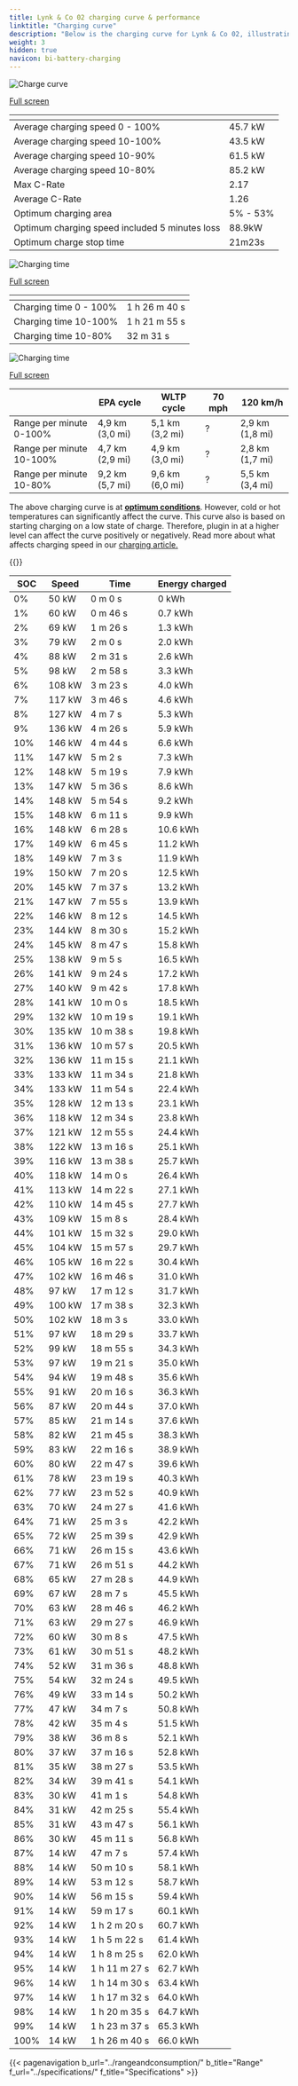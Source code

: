 ```yaml
---
title: Lynk & Co 02 charging curve & performance
linktitle: "Charging curve"
description: "Below is the charging curve for Lynk & Co 02, illustrating the charging speed at various battery levels. Additionally, graphs for range and time provide comprehensive details on charging performance."
weight: 3
hidden: true
navicon: bi-battery-charging
---
```

<!-- markdownlint-disable MD033 -->
<!-- markdownlint-disable MD010 -->
<img src="/images/nb-NO/models/lynk_and_co/02/02/chargingcurve.svg" alt="Charge curve" class="img-fluid">

[Full screen](/images/nb-NO/models/lynk_and_co/02/02/chargingcurve.svg)


<div class="table-responsive">
<table class="table table-striped border">
	<thead>
		<tr>
			<th>
			</th>
			<th>
			</th>
		</tr>
	</thead>
	<tbody>
		<tr>
			<td>
				Average charging speed 0 - 100%
			</td>
			<td>
				45.7 kW
			</td>
		</tr>
		<tr>
			<td>
				Average charging speed 10-100%
			</td>
			<td>
				43.5 kW
			</td>
		</tr>
		<tr>
			<td>
				Average charging speed 10-90%
			</td>
			<td>
				61.5 kW
			</td>
		</tr>
		<tr>
			<td>
				Average charging speed 10-80%
			</td>
			<td>
				85.2 kW
			</td>
		</tr>
		<tr>
			<td>
				Max C-Rate
			</td>
			<td>
				2.17
			</td>
		</tr>
		<tr>
			<td>
				Average C-Rate
			</td>
			<td>
				1.26
			</td>
		</tr>
		<tr>
			<td>
				Optimum charging area
			</td>
			<td>
				5% - 53%
			</td>
		</tr>
		<tr>
			<td>
				Optimum charging speed included 5 minutes loss
			</td>
			<td>
				88.9kW
			</td>
		</tr>
		<tr>
			<td>
				Optimum charge stop time
			</td>
			<td>
				21m23s
			</td>
		</tr>
	</tbody>
</table>
</div>
<img src="/images/nb-NO/models/lynk_and_co/02/02/chargingtime.svg" alt="Charging time" class="img-fluid">

[Full screen](/images/nb-NO/models/lynk_and_co/02/02/chargingtime.svg)
<div class="table-responsive">
<table class="table table-striped border">
	<thead>
		<tr>
			<th>
			</th>
			<th>
			</th>
		</tr>
	</thead>
	<tbody>
		<tr>
			<td>
				Charging time 0 - 100%
			</td>
			<td>
				1 h 26 m 40 s
			</td>
		</tr>
		<tr>
			<td>
				Charging time 10-100%
			</td>
			<td>
				1 h 21 m 55 s
			</td>
		</tr>
		<tr>
			<td>
				Charging time 10-80%
			</td>
			<td>
				 32 m 31 s
			</td>
		</tr>
	</tbody>
</table>
</div>
<img src="/images/nb-NO/models/lynk_and_co/02/02/chargerangespeed.svg" alt="Charging time" class="img-fluid">

[Full screen](/images/nb-NO/models/lynk_and_co/02/02/chargerangespeed.svg)
<div class="table-responsive">
<table class="table table-striped border">
	<thead>
		<tr>
			<th>
			</th>
			<th>
				EPA cycle
			</th>
			<th>
				WLTP cycle
			</th>
			<th>
				70 mph
			</th>
			<th>
				120 km/h
			</th>
		</tr>
	</thead>
	<tbody>
		<tr>
			<td>
				Range per minute 0-100%
			</td>
			<td>
				4,9 km (3,0 mi)
			</td>
			<td>
				5,1 km (3,2 mi)
			</td>
			<td>
				?
			</td>
			<td>
				2,9 km (1,8 mi)
			</td>
		</tr>
		<tr>
			<td>
				Range per minute 10-100%
			</td>
			<td>
				4,7 km (2,9 mi)
			</td>
			<td>
				4,9 km (3,0 mi)
			</td>
			<td>
				?
			</td>
			<td>
				2,8 km (1,7 mi)
			</td>
		</tr>
		<tr>
			<td>
				Range per minute 10-80%
			</td>
			<td>
				9,2 km (5,7 mi)
			</td>
			<td>
				9,6 km (6,0 mi)
			</td>
			<td>
				?
			</td>
			<td>
				5,5 km (3,4 mi)
			</td>
		</tr>
	</tbody>
</table>
</div>


The above charging curve is at **[optimum conditions](../../../../../technology/battery/charging/#temperature)**. However, cold or hot temperatures can significantly affect the curve. This curve also is based on starting charging on a low state of charge. Therefore, plugin in at a higher level can affect the curve positively or negatively. Read more about what affects charging speed in our [charging article.](../../../../../technology/battery/charging/)


{{<evkxdisplayaddarticle />}}
<div class="table-responsive">
<table class="table table-striped border">
	<thead>
		<tr>
			<th>
				SOC
			</th>
			<th>
				Speed
			</th>
			<th>
				Time
			</th>
			<th>
				Energy charged
			</th>
		</tr>
	</thead>
	<tbody>
		<tr>
			<td>
				0%
			</td>
			<td>
				50 kW
			</td>
			<td>
				 0 m 0 s
			</td>
			<td>
				0 kWh
			</td>
		</tr>
		<tr>
			<td>
				1%
			</td>
			<td>
				60 kW
			</td>
			<td>
				 0 m 46 s
			</td>
			<td>
				0.7 kWh
			</td>
		</tr>
		<tr>
			<td>
				2%
			</td>
			<td>
				69 kW
			</td>
			<td>
				 1 m 26 s
			</td>
			<td>
				1.3 kWh
			</td>
		</tr>
		<tr>
			<td>
				3%
			</td>
			<td>
				79 kW
			</td>
			<td>
				 2 m 0 s
			</td>
			<td>
				2.0 kWh
			</td>
		</tr>
		<tr>
			<td>
				4%
			</td>
			<td>
				88 kW
			</td>
			<td>
				 2 m 31 s
			</td>
			<td>
				2.6 kWh
			</td>
		</tr>
		<tr>
			<td>
				5%
			</td>
			<td>
				98 kW
			</td>
			<td>
				 2 m 58 s
			</td>
			<td>
				3.3 kWh
			</td>
		</tr>
		<tr>
			<td>
				6%
			</td>
			<td>
				108 kW
			</td>
			<td>
				 3 m 23 s
			</td>
			<td>
				4.0 kWh
			</td>
		</tr>
		<tr>
			<td>
				7%
			</td>
			<td>
				117 kW
			</td>
			<td>
				 3 m 46 s
			</td>
			<td>
				4.6 kWh
			</td>
		</tr>
		<tr>
			<td>
				8%
			</td>
			<td>
				127 kW
			</td>
			<td>
				 4 m 7 s
			</td>
			<td>
				5.3 kWh
			</td>
		</tr>
		<tr>
			<td>
				9%
			</td>
			<td>
				136 kW
			</td>
			<td>
				 4 m 26 s
			</td>
			<td>
				5.9 kWh
			</td>
		</tr>
		<tr>
			<td>
				10%
			</td>
			<td>
				146 kW
			</td>
			<td>
				 4 m 44 s
			</td>
			<td>
				6.6 kWh
			</td>
		</tr>
		<tr>
			<td>
				11%
			</td>
			<td>
				147 kW
			</td>
			<td>
				 5 m 2 s
			</td>
			<td>
				7.3 kWh
			</td>
		</tr>
		<tr>
			<td>
				12%
			</td>
			<td>
				148 kW
			</td>
			<td>
				 5 m 19 s
			</td>
			<td>
				7.9 kWh
			</td>
		</tr>
		<tr>
			<td>
				13%
			</td>
			<td>
				147 kW
			</td>
			<td>
				 5 m 36 s
			</td>
			<td>
				8.6 kWh
			</td>
		</tr>
		<tr>
			<td>
				14%
			</td>
			<td>
				148 kW
			</td>
			<td>
				 5 m 54 s
			</td>
			<td>
				9.2 kWh
			</td>
		</tr>
		<tr>
			<td>
				15%
			</td>
			<td>
				148 kW
			</td>
			<td>
				 6 m 11 s
			</td>
			<td>
				9.9 kWh
			</td>
		</tr>
		<tr>
			<td>
				16%
			</td>
			<td>
				148 kW
			</td>
			<td>
				 6 m 28 s
			</td>
			<td>
				10.6 kWh
			</td>
		</tr>
		<tr>
			<td>
				17%
			</td>
			<td>
				149 kW
			</td>
			<td>
				 6 m 45 s
			</td>
			<td>
				11.2 kWh
			</td>
		</tr>
		<tr>
			<td>
				18%
			</td>
			<td>
				149 kW
			</td>
			<td>
				 7 m 3 s
			</td>
			<td>
				11.9 kWh
			</td>
		</tr>
		<tr>
			<td>
				19%
			</td>
			<td>
				150 kW
			</td>
			<td>
				 7 m 20 s
			</td>
			<td>
				12.5 kWh
			</td>
		</tr>
		<tr>
			<td>
				20%
			</td>
			<td>
				145 kW
			</td>
			<td>
				 7 m 37 s
			</td>
			<td>
				13.2 kWh
			</td>
		</tr>
		<tr>
			<td>
				21%
			</td>
			<td>
				147 kW
			</td>
			<td>
				 7 m 55 s
			</td>
			<td>
				13.9 kWh
			</td>
		</tr>
		<tr>
			<td>
				22%
			</td>
			<td>
				146 kW
			</td>
			<td>
				 8 m 12 s
			</td>
			<td>
				14.5 kWh
			</td>
		</tr>
		<tr>
			<td>
				23%
			</td>
			<td>
				144 kW
			</td>
			<td>
				 8 m 30 s
			</td>
			<td>
				15.2 kWh
			</td>
		</tr>
		<tr>
			<td>
				24%
			</td>
			<td>
				145 kW
			</td>
			<td>
				 8 m 47 s
			</td>
			<td>
				15.8 kWh
			</td>
		</tr>
		<tr>
			<td>
				25%
			</td>
			<td>
				138 kW
			</td>
			<td>
				 9 m 5 s
			</td>
			<td>
				16.5 kWh
			</td>
		</tr>
		<tr>
			<td>
				26%
			</td>
			<td>
				141 kW
			</td>
			<td>
				 9 m 24 s
			</td>
			<td>
				17.2 kWh
			</td>
		</tr>
		<tr>
			<td>
				27%
			</td>
			<td>
				140 kW
			</td>
			<td>
				 9 m 42 s
			</td>
			<td>
				17.8 kWh
			</td>
		</tr>
		<tr>
			<td>
				28%
			</td>
			<td>
				141 kW
			</td>
			<td>
				 10 m 0 s
			</td>
			<td>
				18.5 kWh
			</td>
		</tr>
		<tr>
			<td>
				29%
			</td>
			<td>
				132 kW
			</td>
			<td>
				 10 m 19 s
			</td>
			<td>
				19.1 kWh
			</td>
		</tr>
		<tr>
			<td>
				30%
			</td>
			<td>
				135 kW
			</td>
			<td>
				 10 m 38 s
			</td>
			<td>
				19.8 kWh
			</td>
		</tr>
		<tr>
			<td>
				31%
			</td>
			<td>
				136 kW
			</td>
			<td>
				 10 m 57 s
			</td>
			<td>
				20.5 kWh
			</td>
		</tr>
		<tr>
			<td>
				32%
			</td>
			<td>
				136 kW
			</td>
			<td>
				 11 m 15 s
			</td>
			<td>
				21.1 kWh
			</td>
		</tr>
		<tr>
			<td>
				33%
			</td>
			<td>
				133 kW
			</td>
			<td>
				 11 m 34 s
			</td>
			<td>
				21.8 kWh
			</td>
		</tr>
		<tr>
			<td>
				34%
			</td>
			<td>
				133 kW
			</td>
			<td>
				 11 m 54 s
			</td>
			<td>
				22.4 kWh
			</td>
		</tr>
		<tr>
			<td>
				35%
			</td>
			<td>
				128 kW
			</td>
			<td>
				 12 m 13 s
			</td>
			<td>
				23.1 kWh
			</td>
		</tr>
		<tr>
			<td>
				36%
			</td>
			<td>
				118 kW
			</td>
			<td>
				 12 m 34 s
			</td>
			<td>
				23.8 kWh
			</td>
		</tr>
		<tr>
			<td>
				37%
			</td>
			<td>
				121 kW
			</td>
			<td>
				 12 m 55 s
			</td>
			<td>
				24.4 kWh
			</td>
		</tr>
		<tr>
			<td>
				38%
			</td>
			<td>
				122 kW
			</td>
			<td>
				 13 m 16 s
			</td>
			<td>
				25.1 kWh
			</td>
		</tr>
		<tr>
			<td>
				39%
			</td>
			<td>
				116 kW
			</td>
			<td>
				 13 m 38 s
			</td>
			<td>
				25.7 kWh
			</td>
		</tr>
		<tr>
			<td>
				40%
			</td>
			<td>
				118 kW
			</td>
			<td>
				 14 m 0 s
			</td>
			<td>
				26.4 kWh
			</td>
		</tr>
		<tr>
			<td>
				41%
			</td>
			<td>
				113 kW
			</td>
			<td>
				 14 m 22 s
			</td>
			<td>
				27.1 kWh
			</td>
		</tr>
		<tr>
			<td>
				42%
			</td>
			<td>
				110 kW
			</td>
			<td>
				 14 m 45 s
			</td>
			<td>
				27.7 kWh
			</td>
		</tr>
		<tr>
			<td>
				43%
			</td>
			<td>
				109 kW
			</td>
			<td>
				 15 m 8 s
			</td>
			<td>
				28.4 kWh
			</td>
		</tr>
		<tr>
			<td>
				44%
			</td>
			<td>
				101 kW
			</td>
			<td>
				 15 m 32 s
			</td>
			<td>
				29.0 kWh
			</td>
		</tr>
		<tr>
			<td>
				45%
			</td>
			<td>
				104 kW
			</td>
			<td>
				 15 m 57 s
			</td>
			<td>
				29.7 kWh
			</td>
		</tr>
		<tr>
			<td>
				46%
			</td>
			<td>
				105 kW
			</td>
			<td>
				 16 m 22 s
			</td>
			<td>
				30.4 kWh
			</td>
		</tr>
		<tr>
			<td>
				47%
			</td>
			<td>
				102 kW
			</td>
			<td>
				 16 m 46 s
			</td>
			<td>
				31.0 kWh
			</td>
		</tr>
		<tr>
			<td>
				48%
			</td>
			<td>
				97 kW
			</td>
			<td>
				 17 m 12 s
			</td>
			<td>
				31.7 kWh
			</td>
		</tr>
		<tr>
			<td>
				49%
			</td>
			<td>
				100 kW
			</td>
			<td>
				 17 m 38 s
			</td>
			<td>
				32.3 kWh
			</td>
		</tr>
		<tr>
			<td>
				50%
			</td>
			<td>
				102 kW
			</td>
			<td>
				 18 m 3 s
			</td>
			<td>
				33.0 kWh
			</td>
		</tr>
		<tr>
			<td>
				51%
			</td>
			<td>
				97 kW
			</td>
			<td>
				 18 m 29 s
			</td>
			<td>
				33.7 kWh
			</td>
		</tr>
		<tr>
			<td>
				52%
			</td>
			<td>
				99 kW
			</td>
			<td>
				 18 m 55 s
			</td>
			<td>
				34.3 kWh
			</td>
		</tr>
		<tr>
			<td>
				53%
			</td>
			<td>
				97 kW
			</td>
			<td>
				 19 m 21 s
			</td>
			<td>
				35.0 kWh
			</td>
		</tr>
		<tr>
			<td>
				54%
			</td>
			<td>
				94 kW
			</td>
			<td>
				 19 m 48 s
			</td>
			<td>
				35.6 kWh
			</td>
		</tr>
		<tr>
			<td>
				55%
			</td>
			<td>
				91 kW
			</td>
			<td>
				 20 m 16 s
			</td>
			<td>
				36.3 kWh
			</td>
		</tr>
		<tr>
			<td>
				56%
			</td>
			<td>
				87 kW
			</td>
			<td>
				 20 m 44 s
			</td>
			<td>
				37.0 kWh
			</td>
		</tr>
		<tr>
			<td>
				57%
			</td>
			<td>
				85 kW
			</td>
			<td>
				 21 m 14 s
			</td>
			<td>
				37.6 kWh
			</td>
		</tr>
		<tr>
			<td>
				58%
			</td>
			<td>
				82 kW
			</td>
			<td>
				 21 m 45 s
			</td>
			<td>
				38.3 kWh
			</td>
		</tr>
		<tr>
			<td>
				59%
			</td>
			<td>
				83 kW
			</td>
			<td>
				 22 m 16 s
			</td>
			<td>
				38.9 kWh
			</td>
		</tr>
		<tr>
			<td>
				60%
			</td>
			<td>
				80 kW
			</td>
			<td>
				 22 m 47 s
			</td>
			<td>
				39.6 kWh
			</td>
		</tr>
		<tr>
			<td>
				61%
			</td>
			<td>
				78 kW
			</td>
			<td>
				 23 m 19 s
			</td>
			<td>
				40.3 kWh
			</td>
		</tr>
		<tr>
			<td>
				62%
			</td>
			<td>
				77 kW
			</td>
			<td>
				 23 m 52 s
			</td>
			<td>
				40.9 kWh
			</td>
		</tr>
		<tr>
			<td>
				63%
			</td>
			<td>
				70 kW
			</td>
			<td>
				 24 m 27 s
			</td>
			<td>
				41.6 kWh
			</td>
		</tr>
		<tr>
			<td>
				64%
			</td>
			<td>
				71 kW
			</td>
			<td>
				 25 m 3 s
			</td>
			<td>
				42.2 kWh
			</td>
		</tr>
		<tr>
			<td>
				65%
			</td>
			<td>
				72 kW
			</td>
			<td>
				 25 m 39 s
			</td>
			<td>
				42.9 kWh
			</td>
		</tr>
		<tr>
			<td>
				66%
			</td>
			<td>
				71 kW
			</td>
			<td>
				 26 m 15 s
			</td>
			<td>
				43.6 kWh
			</td>
		</tr>
		<tr>
			<td>
				67%
			</td>
			<td>
				71 kW
			</td>
			<td>
				 26 m 51 s
			</td>
			<td>
				44.2 kWh
			</td>
		</tr>
		<tr>
			<td>
				68%
			</td>
			<td>
				65 kW
			</td>
			<td>
				 27 m 28 s
			</td>
			<td>
				44.9 kWh
			</td>
		</tr>
		<tr>
			<td>
				69%
			</td>
			<td>
				67 kW
			</td>
			<td>
				 28 m 7 s
			</td>
			<td>
				45.5 kWh
			</td>
		</tr>
		<tr>
			<td>
				70%
			</td>
			<td>
				63 kW
			</td>
			<td>
				 28 m 46 s
			</td>
			<td>
				46.2 kWh
			</td>
		</tr>
		<tr>
			<td>
				71%
			</td>
			<td>
				63 kW
			</td>
			<td>
				 29 m 27 s
			</td>
			<td>
				46.9 kWh
			</td>
		</tr>
		<tr>
			<td>
				72%
			</td>
			<td>
				60 kW
			</td>
			<td>
				 30 m 8 s
			</td>
			<td>
				47.5 kWh
			</td>
		</tr>
		<tr>
			<td>
				73%
			</td>
			<td>
				61 kW
			</td>
			<td>
				 30 m 51 s
			</td>
			<td>
				48.2 kWh
			</td>
		</tr>
		<tr>
			<td>
				74%
			</td>
			<td>
				52 kW
			</td>
			<td>
				 31 m 36 s
			</td>
			<td>
				48.8 kWh
			</td>
		</tr>
		<tr>
			<td>
				75%
			</td>
			<td>
				54 kW
			</td>
			<td>
				 32 m 24 s
			</td>
			<td>
				49.5 kWh
			</td>
		</tr>
		<tr>
			<td>
				76%
			</td>
			<td>
				49 kW
			</td>
			<td>
				 33 m 14 s
			</td>
			<td>
				50.2 kWh
			</td>
		</tr>
		<tr>
			<td>
				77%
			</td>
			<td>
				47 kW
			</td>
			<td>
				 34 m 7 s
			</td>
			<td>
				50.8 kWh
			</td>
		</tr>
		<tr>
			<td>
				78%
			</td>
			<td>
				42 kW
			</td>
			<td>
				 35 m 4 s
			</td>
			<td>
				51.5 kWh
			</td>
		</tr>
		<tr>
			<td>
				79%
			</td>
			<td>
				38 kW
			</td>
			<td>
				 36 m 8 s
			</td>
			<td>
				52.1 kWh
			</td>
		</tr>
		<tr>
			<td>
				80%
			</td>
			<td>
				37 kW
			</td>
			<td>
				 37 m 16 s
			</td>
			<td>
				52.8 kWh
			</td>
		</tr>
		<tr>
			<td>
				81%
			</td>
			<td>
				35 kW
			</td>
			<td>
				 38 m 27 s
			</td>
			<td>
				53.5 kWh
			</td>
		</tr>
		<tr>
			<td>
				82%
			</td>
			<td>
				34 kW
			</td>
			<td>
				 39 m 41 s
			</td>
			<td>
				54.1 kWh
			</td>
		</tr>
		<tr>
			<td>
				83%
			</td>
			<td>
				30 kW
			</td>
			<td>
				 41 m 1 s
			</td>
			<td>
				54.8 kWh
			</td>
		</tr>
		<tr>
			<td>
				84%
			</td>
			<td>
				31 kW
			</td>
			<td>
				 42 m 25 s
			</td>
			<td>
				55.4 kWh
			</td>
		</tr>
		<tr>
			<td>
				85%
			</td>
			<td>
				31 kW
			</td>
			<td>
				 43 m 47 s
			</td>
			<td>
				56.1 kWh
			</td>
		</tr>
		<tr>
			<td>
				86%
			</td>
			<td>
				30 kW
			</td>
			<td>
				 45 m 11 s
			</td>
			<td>
				56.8 kWh
			</td>
		</tr>
		<tr>
			<td>
				87%
			</td>
			<td>
				14 kW
			</td>
			<td>
				 47 m 7 s
			</td>
			<td>
				57.4 kWh
			</td>
		</tr>
		<tr>
			<td>
				88%
			</td>
			<td>
				14 kW
			</td>
			<td>
				 50 m 10 s
			</td>
			<td>
				58.1 kWh
			</td>
		</tr>
		<tr>
			<td>
				89%
			</td>
			<td>
				14 kW
			</td>
			<td>
				 53 m 12 s
			</td>
			<td>
				58.7 kWh
			</td>
		</tr>
		<tr>
			<td>
				90%
			</td>
			<td>
				14 kW
			</td>
			<td>
				 56 m 15 s
			</td>
			<td>
				59.4 kWh
			</td>
		</tr>
		<tr>
			<td>
				91%
			</td>
			<td>
				14 kW
			</td>
			<td>
				 59 m 17 s
			</td>
			<td>
				60.1 kWh
			</td>
		</tr>
		<tr>
			<td>
				92%
			</td>
			<td>
				14 kW
			</td>
			<td>
				1 h 2 m 20 s
			</td>
			<td>
				60.7 kWh
			</td>
		</tr>
		<tr>
			<td>
				93%
			</td>
			<td>
				14 kW
			</td>
			<td>
				1 h 5 m 22 s
			</td>
			<td>
				61.4 kWh
			</td>
		</tr>
		<tr>
			<td>
				94%
			</td>
			<td>
				14 kW
			</td>
			<td>
				1 h 8 m 25 s
			</td>
			<td>
				62.0 kWh
			</td>
		</tr>
		<tr>
			<td>
				95%
			</td>
			<td>
				14 kW
			</td>
			<td>
				1 h 11 m 27 s
			</td>
			<td>
				62.7 kWh
			</td>
		</tr>
		<tr>
			<td>
				96%
			</td>
			<td>
				14 kW
			</td>
			<td>
				1 h 14 m 30 s
			</td>
			<td>
				63.4 kWh
			</td>
		</tr>
		<tr>
			<td>
				97%
			</td>
			<td>
				14 kW
			</td>
			<td>
				1 h 17 m 32 s
			</td>
			<td>
				64.0 kWh
			</td>
		</tr>
		<tr>
			<td>
				98%
			</td>
			<td>
				14 kW
			</td>
			<td>
				1 h 20 m 35 s
			</td>
			<td>
				64.7 kWh
			</td>
		</tr>
		<tr>
			<td>
				99%
			</td>
			<td>
				14 kW
			</td>
			<td>
				1 h 23 m 37 s
			</td>
			<td>
				65.3 kWh
			</td>
		</tr>
		<tr>
			<td>
				100%
			</td>
			<td>
				14 kW
			</td>
			<td>
				1 h 26 m 40 s
			</td>
			<td>
				66.0 kWh
			</td>
		</tr>
	</tbody>
</table>
</div>


{{< pagenavigation b_url="../rangeandconsumption/" b_title="Range" f_url="../specifications/" f_title="Specifications" >}}
